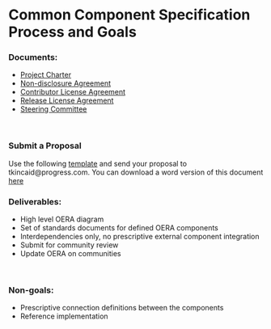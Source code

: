 # Common Component Specification Process and Goals

<h3>Documents:</h3>
<ul>  
  <li><a href="https://community.progress.com/products/directions/common_component/p/commoncomponentcharter.aspx">Project Charter</a></li>
  <li><a href="https://community.progress.com/products/directions/common_component/p/nondisclosureagreement.aspx">Non-disclosure Agreement</a></li>
  <li><a href="https://community.progress.com/products/directions/common_component/p/contributorlicenseagreement.aspx">Contributor License Agreement</a></li>
  <li><a href="https://community.progress.com/products/directions/common_component/p/releaselicenseagreement.aspx">Release License Agreement</a></li>
    <li><a href="https://github.com/progress/CCS/blob/master/SteeringCommittee.md">Steering Committee</a></li>
</ul>

</br>
<h3>Submit a Proposal</h3>
 Use the following <a href="https://github.com/progress/CCS/blob/master/CCSProposal_1%200_Template.pdf">template</a> and send your proposal to tkincaid@progress.com.
 You can download a word version of this document <a href="https://github.com/progress/CCS/blob/master/CCSProposal_1%200_Template.doc">here</a>
 
</br>
<h3>Deliverables:</h3>
<ul>
  <li>High level OERA diagram</li>
  <li>Set of standards documents for defined OERA components</li>
  <li>Interdependencies only, no prescriptive external component integration</li>
  <li>Submit for community review</li>
  <li>Update OERA on communities</li>
</ul>

</br>
<h3>Non-goals:</h3>
<ul>
  <li>Prescriptive connection definitions between the components</li>
  <li>Reference implementation</li>	
</ul>
